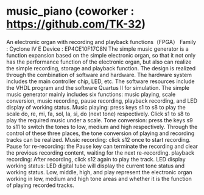 # music_piano (coworker : https://github.com/TK-32)
An electronic organ with recording and playback functions（FPGA）
Family : Cyclone IV E
Device : EP4CE10F17C8N
The simple music generator is a function expansion based on the simple electronic organ, so that it not only has the performance function of the electronic organ, but also can realize the simple recording, storage and playback function.
The design is realized through the combination of software and hardware. The hardware system includes the main controller chip, LED, etc. The software resources include the VHDL program and the software Quartus II for simulation.
The simple music generator mainly includes six functions: music playing, scale conversion, music recording, pause recording, playback recording, and LED display of working status.
Music playing: press keys s1 to s8 to play the scale do, re, mi, fa, sol, la, si, do (next tone) respectively. Click s1 to s8 to play the required music under a scale.
Tone conversion: press the keys s9 to s11 to switch the tones to low, medium and high respectively. Through the control of these three places, the tone conversion of playing and recording tracks can be realized.
Music recording: click s12 once to start recording.
Pause for re-recording: the Pause key can terminate the recording and clear the previous recording content, waiting for the next re-recording.
playback recording: After recording, click s12 again to play the track.
LED display working status: LED digital tube will display the current tone status and working status. Low, middle, high, and play represent the electronic organ working in low, medium and high tone areas and whether it is the function of playing recorded tracks.
